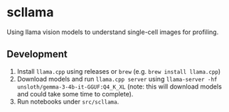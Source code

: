 # scllama

Using llama vision models to understand single-cell images for profiling.

## Development

1. Install `llama.cpp` using releases or `brew` (e.g. `brew install llama.cpp`)
2. Download models and run `llama.cpp server` using `llama-server -hf unsloth/gemma-3-4b-it-GGUF:Q4_K_XL` (note: this will download models and could take some time to complete).
3. Run notebooks under `src/scllama`.
